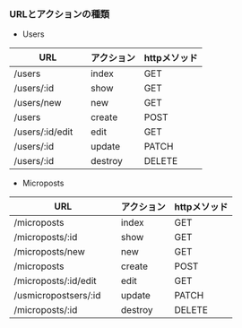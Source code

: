 ### URLとアクションの種類

- Users

 |  URL |  アクション | httpメソッド |
 | ---- | ---- | ----|
 |  /users  |  index  | GET |
 |  /users/:id  |  show  | GET | 
 |  /users/new | new | GET |
 |  /users | create | POST |
 |/users/:id/edit　| edit | GET |
 |/users/:id 　| update | PATCH |
 |/users/:id 　| destroy | DELETE |

- Microposts

 |  URL |  アクション | httpメソッド |
 | ---- | ---- | ----|
 |/microposts  |  index  | GET |
 |/microposts/:id  |  show  | GET | 
 |/microposts/new | new | GET |
 |/microposts | create | POST |
 |/microposts/:id/edit　| edit | GET |
 |/usmicropostsers/:id 　| update | PATCH |
 |/microposts/:id 　| destroy | DELETE |